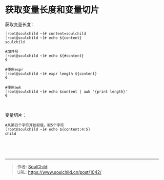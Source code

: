 # 获取变量长度和变量切片

<!--more-->
获取变量长度：
<pre class="line-numbers" data-start="1"><code class="language-bash">[root@soulchild ~]# content=soulchild
[root@soulchild ~]# echo ${content}
soulchild

#加井号
[root@soulchild ~]# echo ${#content}
9

#使用expr
[root@soulchild ~]# expr length ${content}
9

#使用awk
[root@soulchild ~]# echo $content | awk '{print length}'
9</code></pre>
&nbsp;

变量切片：
<pre class="line-numbers" data-start="1"><code class="language-bash">#从第四个字符开始取值，取5个字符
[root@soulchild ~]# echo ${content:4:5}
child</code></pre>
&nbsp;

&nbsp;


---

> 作者: [SoulChild](https://www.soulchild.cn)  
> URL: https://www.soulchild.cn/post/1042/  

